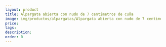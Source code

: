 ```yaml
---
layout: product
title: Alpargata abierta con nudo de 7 centimetros de cuña
image: img/productos/alpargatas/Alpargata abierta con nudo de 7 centimetros de cuña.jpeg
price: 
tags: 
description: 
order: 0
---
```

